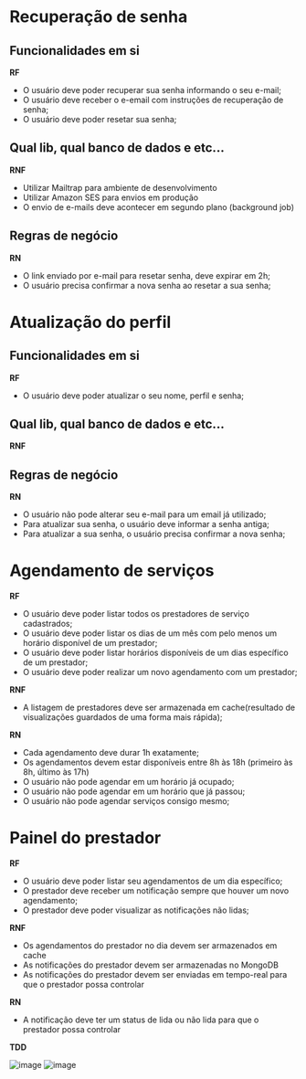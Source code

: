 # Recuperação de senha

## Funcionalidades em si
**RF**

- O usuário deve poder recuperar sua senha informando o seu e-mail;
- O usuário deve receber o e-email com instruções de recuperação de senha;
- O usuário deve poder resetar sua senha;

## Qual lib, qual banco de dados e etc...
**RNF**

- Utilizar Mailtrap para ambiente de desenvolvimento
- Utilizar Amazon SES para envios em produção
- O envio de e-mails deve acontecer em segundo plano (background job)

## Regras de negócio
**RN**

- O link enviado por e-mail para resetar senha, deve expirar em 2h;
- O usuário precisa confirmar a nova senha ao resetar a sua senha;


# Atualização do perfil

## Funcionalidades em si
**RF**

- O usuário deve poder atualizar o seu nome, perfil e senha;

## Qual lib, qual banco de dados e etc...
**RNF**

## Regras de negócio
**RN**

- O usuário não pode alterar seu e-mail para um email já utilizado;
- Para atualizar sua senha, o usuário deve informar a senha antiga;
- Para atualizar a sua senha, o usuário precisa confirmar a nova senha;


# Agendamento de serviços

**RF**

- O usuário deve poder listar todos os prestadores de serviço cadastrados;
- O usuário deve poder listar os dias de um mês com pelo menos um horário disponível de um prestador;
- O usuário deve poder listar horários disponíveis de um dias específico de um prestador;
- O usuário deve poder realizar um novo agendamento com um prestador;

**RNF**

- A listagem de prestadores deve ser armazenada em cache(resultado de visualizações guardados de uma forma mais rápida);


**RN**

- Cada agendamento deve durar 1h exatamente;
- Os agendamentos devem estar disponíveis entre 8h às 18h (primeiro às 8h, último às 17h)
- O usuário não pode agendar em um horário já ocupado;
- O usuário não pode agendar em um horário que já passou;
- O usuário não pode agendar serviços consigo mesmo;



# Painel do prestador

**RF**

- O usuário deve poder listar seu agendamentos de um dia específico;
- O prestador deve receber um notificação sempre que houver um novo agendamento;
- O prestador deve poder visualizar as notificações não lidas;

**RNF**

- Os agendamentos do prestador no dia devem ser armazenados em cache
- As notificações do prestador devem ser armazenadas no MongoDB
- As notificações do prestador devem ser enviadas em tempo-real para que o prestador possa controlar

**RN**

- A notificação deve ter um status de lida ou não lida para que o prestador possa controlar

**TDD**

![image](https://github.com/Davibarreto11/reactypescript/assets/102602408/61a2f4d9-5bd8-4a05-a2d5-ba49fc2545e6)
![image](https://github.com/Davibarreto11/reactypescript/assets/102602408/2c5678cf-0d74-42f4-ba4f-898f7d8b23bf)

